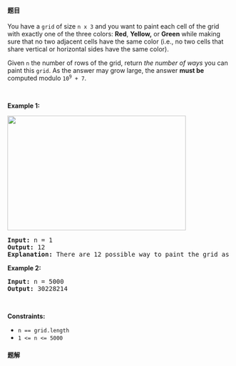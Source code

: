 #### 题目
<p>You have a <code>grid</code> of size <code>n x 3</code> and you want to paint each cell of the grid with exactly one of the three colors: <strong>Red</strong>, <strong>Yellow,</strong> or <strong>Green</strong> while making sure that no two adjacent cells have the same color (i.e., no two cells that share vertical or horizontal sides have the same color).</p>

<p>Given <code>n</code> the number of rows of the grid, return <em>the number of ways</em> you can paint this <code>grid</code>. As the answer may grow large, the answer <strong>must be</strong> computed modulo <code>10<sup>9</sup> + 7</code>.</p>

<p>&nbsp;</p>
<p><strong class="example">Example 1:</strong></p>
<img alt="" src="https://assets.leetcode.com/uploads/2020/03/26/e1.png" style="width: 400px; height: 257px;" />
<pre>
<strong>Input:</strong> n = 1
<strong>Output:</strong> 12
<strong>Explanation:</strong> There are 12 possible way to paint the grid as shown.
</pre>

<p><strong class="example">Example 2:</strong></p>

<pre>
<strong>Input:</strong> n = 5000
<strong>Output:</strong> 30228214
</pre>

<p>&nbsp;</p>
<p><strong>Constraints:</strong></p>

<ul>
	<li><code>n == grid.length</code></li>
	<li><code>1 &lt;= n &lt;= 5000</code></li>
</ul>


 #### 题解